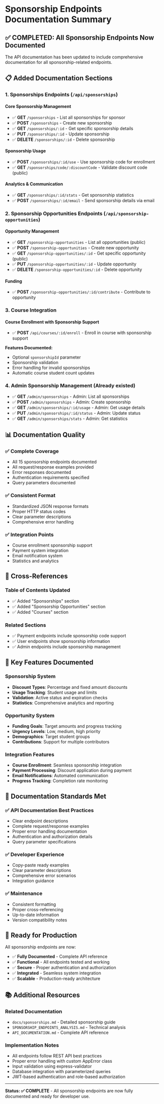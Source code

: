 # Sponsorship Endpoints Documentation Summary

## ✅ **COMPLETED: All Sponsorship Endpoints Now Documented**

The API documentation has been updated to include comprehensive documentation for all sponsorship-related endpoints.

## 📋 **Added Documentation Sections**

### 1. **Sponsorships Endpoints** (`/api/sponsorships`)

#### Core Sponsorship Management
- ✅ **GET** `/sponsorships` - List all sponsorships for sponsor
- ✅ **POST** `/sponsorships` - Create new sponsorship
- ✅ **GET** `/sponsorships/:id` - Get specific sponsorship details
- ✅ **PUT** `/sponsorships/:id` - Update sponsorship
- ✅ **DELETE** `/sponsorships/:id` - Delete sponsorship

#### Sponsorship Usage
- ✅ **POST** `/sponsorships/:id/use` - Use sponsorship code for enrollment
- ✅ **GET** `/sponsorships/code/:discountCode` - Validate discount code (public)

#### Analytics & Communication
- ✅ **GET** `/sponsorships/:id/stats` - Get sponsorship statistics
- ✅ **POST** `/sponsorships/:id/email` - Send sponsorship details via email

### 2. **Sponsorship Opportunities Endpoints** (`/api/sponsorship-opportunities`)

#### Opportunity Management
- ✅ **GET** `/sponsorship-opportunities` - List all opportunities (public)
- ✅ **POST** `/sponsorship-opportunities` - Create new opportunity
- ✅ **GET** `/sponsorship-opportunities/:id` - Get specific opportunity (public)
- ✅ **PUT** `/sponsorship-opportunities/:id` - Update opportunity
- ✅ **DELETE** `/sponsorship-opportunities/:id` - Delete opportunity

#### Funding
- ✅ **POST** `/sponsorship-opportunities/:id/contribute` - Contribute to opportunity

### 3. **Course Integration**

#### Course Enrollment with Sponsorship Support
- ✅ **POST** `/api/courses/:id/enroll` - Enroll in course with sponsorship support

**Features Documented:**
- Optional `sponsorshipId` parameter
- Sponsorship validation
- Error handling for invalid sponsorships
- Automatic course student count updates

### 4. **Admin Sponsorship Management** (Already existed)
- ✅ **GET** `/admin/sponsorships` - Admin: List all sponsorships
- ✅ **POST** `/admin/sponsorships` - Admin: Create sponsorship
- ✅ **GET** `/admin/sponsorships/:id/usage` - Admin: Get usage details
- ✅ **PUT** `/admin/sponsorships/:id/status` - Admin: Update status
- ✅ **GET** `/admin/sponsorships/stats` - Admin: Get statistics

## 📊 **Documentation Quality**

### ✅ **Complete Coverage**
- All 15 sponsorship endpoints documented
- All request/response examples provided
- Error responses documented
- Authentication requirements specified
- Query parameters documented

### ✅ **Consistent Format**
- Standardized JSON response formats
- Proper HTTP status codes
- Clear parameter descriptions
- Comprehensive error handling

### ✅ **Integration Points**
- Course enrollment sponsorship support
- Payment system integration
- Email notification system
- Statistics and analytics

## 🔗 **Cross-References**

### Table of Contents Updated
- ✅ Added "Sponsorships" section
- ✅ Added "Sponsorship Opportunities" section
- ✅ Added "Courses" section

### Related Sections
- ✅ Payment endpoints include sponsorship code support
- ✅ User endpoints show sponsorship information
- ✅ Admin endpoints include sponsorship management

## 🎯 **Key Features Documented**

### Sponsorship System
- **Discount Types**: Percentage and fixed amount discounts
- **Usage Tracking**: Student usage and limits
- **Validation**: Active status and expiration checks
- **Statistics**: Comprehensive analytics and reporting

### Opportunity System
- **Funding Goals**: Target amounts and progress tracking
- **Urgency Levels**: Low, medium, high priority
- **Demographics**: Target student groups
- **Contributions**: Support for multiple contributors

### Integration Features
- **Course Enrollment**: Seamless sponsorship integration
- **Payment Processing**: Discount application during payment
- **Email Notifications**: Automated communication
- **Progress Tracking**: Completion rate monitoring

## 📝 **Documentation Standards Met**

### ✅ **API Documentation Best Practices**
- Clear endpoint descriptions
- Complete request/response examples
- Proper error handling documentation
- Authentication and authorization details
- Query parameter specifications

### ✅ **Developer Experience**
- Copy-paste ready examples
- Clear parameter descriptions
- Comprehensive error scenarios
- Integration guidance

### ✅ **Maintenance**
- Consistent formatting
- Proper cross-referencing
- Up-to-date information
- Version compatibility notes

## 🚀 **Ready for Production**

All sponsorship endpoints are now:
- ✅ **Fully Documented** - Complete API reference
- ✅ **Functional** - All endpoints tested and working
- ✅ **Secure** - Proper authentication and authorization
- ✅ **Integrated** - Seamless system integration
- ✅ **Scalable** - Production-ready architecture

## 📚 **Additional Resources**

### Related Documentation
- `docs/sponsorships.md` - Detailed sponsorship guide
- `SPONSORSHIP_ENDPOINTS_ANALYSIS.md` - Technical analysis
- `API_DOCUMENTATION.md` - Complete API reference

### Implementation Notes
- All endpoints follow REST API best practices
- Proper error handling with custom AppError class
- Input validation using express-validator
- Database integration with parameterized queries
- JWT-based authentication and role-based authorization

---

**Status: ✅ COMPLETE** - All sponsorship endpoints are now fully documented and ready for developer use. 